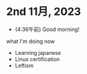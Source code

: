 # 2nd 11月, 2023
- (4:36午前) Good morning!

what I'm doing now
- Learning japanese
- Linux certification
- Leftism



 
